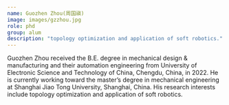 ```yaml
---
name: Guozhen Zhou(周国禛)
image: images/gzzhou.jpg
role: phd
group: alum
description: "topology optimization and application of soft robotics."
---
```


Guozhen Zhou received the B.E. degree in mechanical design & manufacturing and their automation engineering from University of Electronic Science and Technology of China, Chengdu, China, in 2022. He is currently working toward the master’s degree in mechanical engineering at Shanghai Jiao Tong University, Shanghai, China. His research interests include topology optimization and application of soft robotics.



